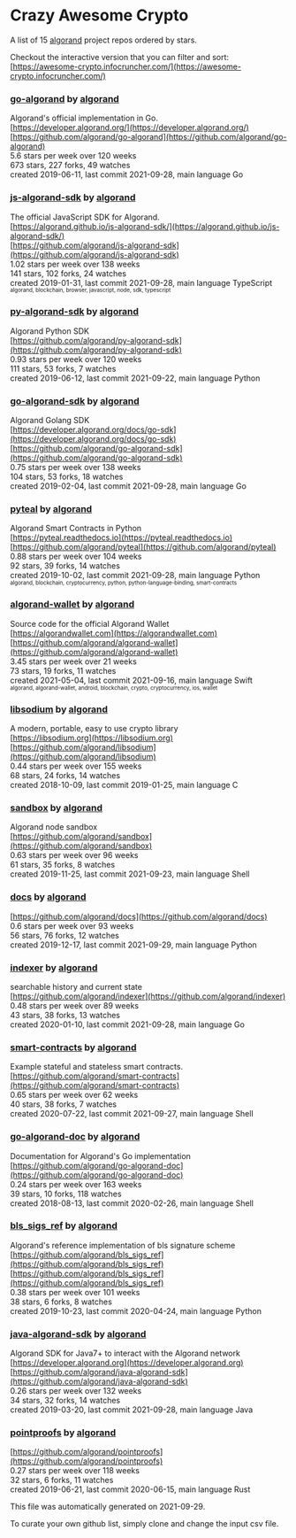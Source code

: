# Crazy Awesome Crypto
A list of 15 [algorand](https://github.com/algorand) project repos ordered by stars.  

Checkout the interactive version that you can filter and sort: 
[https://awesome-crypto.infocruncher.com/](https://awesome-crypto.infocruncher.com/)  


### [go-algorand](https://github.com/algorand/go-algorand) by [algorand](https://github.com/algorand)  
Algorand's official implementation in Go.   
[https://developer.algorand.org/](https://developer.algorand.org/)  
[https://github.com/algorand/go-algorand](https://github.com/algorand/go-algorand)  
5.6 stars per week over 120 weeks  
673 stars, 227 forks, 49 watches  
created 2019-06-11, last commit 2021-09-28, main language Go  


### [js-algorand-sdk](https://github.com/algorand/js-algorand-sdk) by [algorand](https://github.com/algorand)  
The official JavaScript SDK for Algorand.  
[https://algorand.github.io/js-algorand-sdk/](https://algorand.github.io/js-algorand-sdk/)  
[https://github.com/algorand/js-algorand-sdk](https://github.com/algorand/js-algorand-sdk)  
1.02 stars per week over 138 weeks  
141 stars, 102 forks, 24 watches  
created 2019-01-31, last commit 2021-09-28, main language TypeScript  
<sub><sup>algorand, blockchain, browser, javascript, node, sdk, typescript</sup></sub>


### [py-algorand-sdk](https://github.com/algorand/py-algorand-sdk) by [algorand](https://github.com/algorand)  
Algorand Python SDK  
[https://github.com/algorand/py-algorand-sdk](https://github.com/algorand/py-algorand-sdk)  
0.93 stars per week over 120 weeks  
111 stars, 53 forks, 7 watches  
created 2019-06-12, last commit 2021-09-22, main language Python  


### [go-algorand-sdk](https://github.com/algorand/go-algorand-sdk) by [algorand](https://github.com/algorand)  
Algorand Golang SDK  
[https://developer.algorand.org/docs/go-sdk](https://developer.algorand.org/docs/go-sdk)  
[https://github.com/algorand/go-algorand-sdk](https://github.com/algorand/go-algorand-sdk)  
0.75 stars per week over 138 weeks  
104 stars, 53 forks, 18 watches  
created 2019-02-04, last commit 2021-09-28, main language Go  


### [pyteal](https://github.com/algorand/pyteal) by [algorand](https://github.com/algorand)  
Algorand Smart Contracts in Python  
[https://pyteal.readthedocs.io](https://pyteal.readthedocs.io)  
[https://github.com/algorand/pyteal](https://github.com/algorand/pyteal)  
0.88 stars per week over 104 weeks  
92 stars, 39 forks, 14 watches  
created 2019-10-02, last commit 2021-09-28, main language Python  
<sub><sup>algorand, blockchain, cryptocurrency, python, python-language-binding, smart-contracts</sup></sub>


### [algorand-wallet](https://github.com/algorand/algorand-wallet) by [algorand](https://github.com/algorand)  
Source code for the official Algorand Wallet  
[https://algorandwallet.com](https://algorandwallet.com)  
[https://github.com/algorand/algorand-wallet](https://github.com/algorand/algorand-wallet)  
3.45 stars per week over 21 weeks  
73 stars, 19 forks, 11 watches  
created 2021-05-04, last commit 2021-09-16, main language Swift  
<sub><sup>algorand, algorand-wallet, android, blockchain, crypto, cryptocurrency, ios, wallet</sup></sub>


### [libsodium](https://github.com/algorand/libsodium) by [algorand](https://github.com/algorand)  
A modern, portable, easy to use crypto library  
[https://libsodium.org](https://libsodium.org)  
[https://github.com/algorand/libsodium](https://github.com/algorand/libsodium)  
0.44 stars per week over 155 weeks  
68 stars, 24 forks, 14 watches  
created 2018-10-09, last commit 2019-01-25, main language C  


### [sandbox](https://github.com/algorand/sandbox) by [algorand](https://github.com/algorand)  
Algorand node sandbox  
[https://github.com/algorand/sandbox](https://github.com/algorand/sandbox)  
0.63 stars per week over 96 weeks  
61 stars, 35 forks, 8 watches  
created 2019-11-25, last commit 2021-09-23, main language Shell  


### [docs](https://github.com/algorand/docs) by [algorand](https://github.com/algorand)  
  
[https://github.com/algorand/docs](https://github.com/algorand/docs)  
0.6 stars per week over 93 weeks  
56 stars, 76 forks, 12 watches  
created 2019-12-17, last commit 2021-09-29, main language Python  


### [indexer](https://github.com/algorand/indexer) by [algorand](https://github.com/algorand)  
searchable history and current state  
[https://github.com/algorand/indexer](https://github.com/algorand/indexer)  
0.48 stars per week over 89 weeks  
43 stars, 38 forks, 13 watches  
created 2020-01-10, last commit 2021-09-28, main language Go  


### [smart-contracts](https://github.com/algorand/smart-contracts) by [algorand](https://github.com/algorand)  
Example stateful and stateless smart contracts.  
[https://github.com/algorand/smart-contracts](https://github.com/algorand/smart-contracts)  
0.65 stars per week over 62 weeks  
40 stars, 38 forks, 7 watches  
created 2020-07-22, last commit 2021-09-27, main language Shell  


### [go-algorand-doc](https://github.com/algorand/go-algorand-doc) by [algorand](https://github.com/algorand)  
Documentation for Algorand's Go implementation  
[https://github.com/algorand/go-algorand-doc](https://github.com/algorand/go-algorand-doc)  
0.24 stars per week over 163 weeks  
39 stars, 10 forks, 118 watches  
created 2018-08-13, last commit 2020-02-26, main language Shell  


### [bls_sigs_ref](https://github.com/algorand/bls_sigs_ref) by [algorand](https://github.com/algorand)  
Algorand's reference implementation of bls signature scheme  
[https://github.com/algorand/bls_sigs_ref](https://github.com/algorand/bls_sigs_ref)  
[https://github.com/algorand/bls_sigs_ref](https://github.com/algorand/bls_sigs_ref)  
0.38 stars per week over 101 weeks  
38 stars, 6 forks, 8 watches  
created 2019-10-23, last commit 2020-04-24, main language Python  


### [java-algorand-sdk](https://github.com/algorand/java-algorand-sdk) by [algorand](https://github.com/algorand)  
Algorand SDK for Java7+ to interact with the Algorand network  
[https://developer.algorand.org](https://developer.algorand.org)  
[https://github.com/algorand/java-algorand-sdk](https://github.com/algorand/java-algorand-sdk)  
0.26 stars per week over 132 weeks  
34 stars, 32 forks, 14 watches  
created 2019-03-20, last commit 2021-09-28, main language Java  


### [pointproofs](https://github.com/algorand/pointproofs) by [algorand](https://github.com/algorand)  
  
[https://github.com/algorand/pointproofs](https://github.com/algorand/pointproofs)  
0.27 stars per week over 118 weeks  
32 stars, 6 forks, 11 watches  
created 2019-06-21, last commit 2020-06-15, main language Rust  


This file was automatically generated on 2021-09-29.  

To curate your own github list, simply clone and change the input csv file.  